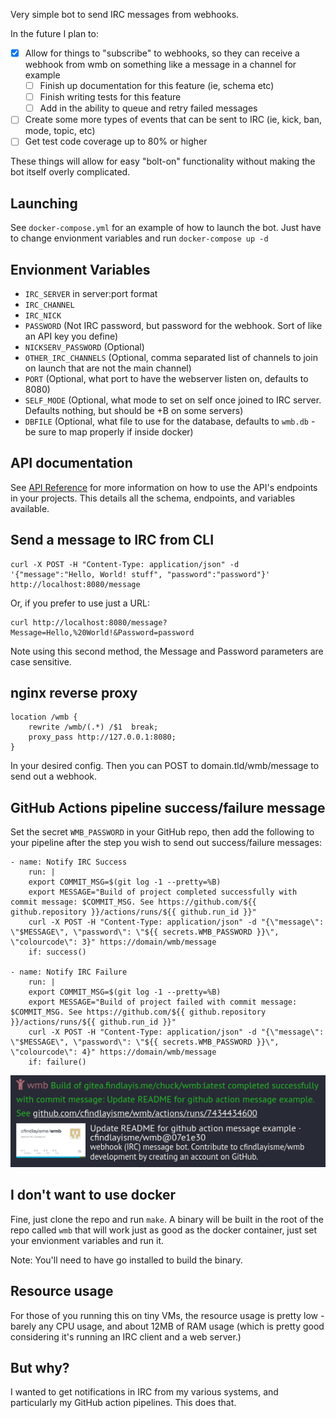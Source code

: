 Very simple bot to send IRC messages from webhooks.

In the future I plan to:
- [x] Allow for things to "subscribe" to webhooks, so they can receive a webhook from wmb on something like a message in a channel for example
    - [ ] Finish up documentation for this feature (ie, schema etc)
    - [ ] Finish writing tests for this feature
    - [ ] Add in the ability to queue and retry failed messages
- [ ] Create some more types of events that can be sent to IRC (ie, kick, ban, mode, topic, etc)
- [ ] Get test code coverage up to 80% or higher

These things will allow for easy "bolt-on" functionality without making the bot itself overly complicated.

## Launching
See `docker-compose.yml` for an example of how to launch the bot. Just have to change envionment variables and run `docker-compose up -d`

## Envionment Variables
- `IRC_SERVER` in server:port format
- `IRC_CHANNEL` 
- `IRC_NICK`
- `PASSWORD` (Not IRC password, but password for the webhook. Sort of like an API key you define)
- `NICKSERV_PASSWORD` (Optional)
- `OTHER_IRC_CHANNELS` (Optional, comma separated list of channels to join on launch that are not the main channel)
- `PORT` (Optional, what port to have the webserver listen on, defaults to 8080)
- `SELF_MODE` (Optional, what mode to set on self once joined to IRC server. Defaults nothing, but should be +B on some servers)
- `DBFILE` (Optional, what file to use for the database, defaults to `wmb.db` - be sure to map properly if inside docker)


## API documentation
See [API Reference](API%20Reference.md) for more information on how to use the API's endpoints in your projects. This details all the schema, endpoints, and variables available.

## Send a message to IRC from CLI
```
curl -X POST -H "Content-Type: application/json" -d '{"message":"Hello, World! stuff", "password":"password"}' http://localhost:8080/message
```
Or, if you prefer to use just a URL:
```
curl http://localhost:8080/message?Message=Hello,%20World!&Password=password

```
Note using this second method, the Message and Password parameters are case sensitive.
## nginx reverse proxy
```
location /wmb {
    rewrite /wmb/(.*) /$1  break;
    proxy_pass http://127.0.0.1:8080;
}
```

In your desired config. Then you can POST to domain.tld/wmb/message to send out a webhook.

## GitHub Actions pipeline success/failure message
Set the secret `WMB_PASSWORD` in your GitHub repo, then add the following to your pipeline after the step you wish to send out success/failure messages:
```
- name: Notify IRC Success
    run: |
    export COMMIT_MSG=$(git log -1 --pretty=%B)
    export MESSAGE="Build of project completed successfully with commit message: $COMMIT_MSG. See https://github.com/${{ github.repository }}/actions/runs/${{ github.run_id }}"
    curl -X POST -H "Content-Type: application/json" -d "{\"message\": \"$MESSAGE\", \"password\": \"${{ secrets.WMB_PASSWORD }}\", \"colourcode\": 3}" https://domain/wmb/message
    if: success()

- name: Notify IRC Failure
    run: |
    export COMMIT_MSG=$(git log -1 --pretty=%B)
    export MESSAGE="Build of project failed with commit message: $COMMIT_MSG. See https://github.com/${{ github.repository }}/actions/runs/${{ github.run_id }}"
    curl -X POST -H "Content-Type: application/json" -d "{\"message\": \"$MESSAGE\", \"password\": \"${{ secrets.WMB_PASSWORD }}\", \"colourcode\": 4}" https://domain/wmb/message
    if: failure()
```

![Example Image](example-message-github.png)

## I don't want to use docker
Fine, just clone the repo and run `make`. A binary will be built in the root of the repo called `wmb` that will work just as good as the docker container, just set your envionment variables and run it.

Note: You'll need to have go installed to build the binary.

## Resource usage
For those of you running this on tiny VMs, the resource usage is pretty low - barely any CPU usage, and about 12MB of RAM usage (which is pretty good considering it's running an IRC client and a web server.)

## But why?
I wanted to get notifications in IRC from my various systems, and particularly my GitHub action pipelines. This does that.